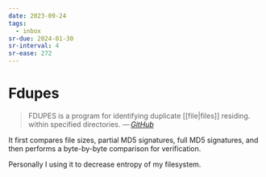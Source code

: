 ```yaml
---
date: 2023-09-24
tags:
  - inbox
sr-due: 2024-01-30
sr-interval: 4
sr-ease: 272
---
```

# Fdupes

> FDUPES is a program for identifying duplicate [[file|files]] residing. within
> specified directories.
> — <cite>[GitHub](https://github.com/adrianlopezroche/fdupes)</cite>

It first compares file sizes, partial MD5 signatures, full MD5 signatures, and
then performs a byte-by-byte comparison for verification.

Personally I using it to decrease entropy of my filesystem.
